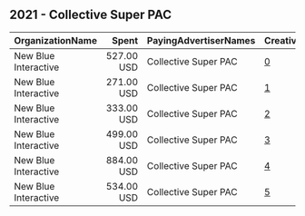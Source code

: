 ## 2021 - Collective Super PAC 
|OrganizationName|Spent|PayingAdvertiserNames|CreativeUrls|Impressions|Genders|AgeBrackets|CountryCodes|BillingAddresses|CandidateBallotInformation|
|:---|---:|:---|:---|---:|:---|:---|:---|:---|:---|
|New Blue Interactive|527.00 USD|Collective Super PAC|[0](https://www.snap.com/political-ads/asset/f5e1231c90278a413a550fb9e493ee89d9718107a4dc0a8f71f854c5c0c2fd96?mediaType=png)|25,795||18+|united states|"1146 Connecticut Ave,Washington,20036,US"|Collective Super PAC|
|New Blue Interactive|271.00 USD|Collective Super PAC|[1](https://www.snap.com/political-ads/asset/bb0831960ebbbc53afc70cfe19c15e059fadda6981e94160dfda6114cac594a6?mediaType=png)|14,507||18+|united states|"1146 Connecticut Ave,Washington,20036,US"|Collective Super PAC|
|New Blue Interactive|333.00 USD|Collective Super PAC|[2](https://www.snap.com/political-ads/asset/f48c582924785851241516dc8670cfb9fa5647379502d6ed478803bd879489df?mediaType=png)|17,696||18+|united states|"1146 Connecticut Ave,Washington,20036,US"|Collective Super PAC|
|New Blue Interactive|499.00 USD|Collective Super PAC|[3](https://www.snap.com/political-ads/asset/7c04bd86bd1082798f0430c931c85aeddc58ba1b01d0455fbdf20e684fe86384?mediaType=png)|27,001||18+|united states|"1146 Connecticut Ave,Washington,20036,US"|Collective Super PAC|
|New Blue Interactive|884.00 USD|Collective Super PAC|[4](https://www.snap.com/political-ads/asset/1c843036dec9240279af261c17d7af27b05bb9532027e39e48402b5406279202?mediaType=png)|46,037||18+|united states|"1146 Connecticut Ave,Washington,20036,US"|Collective Super PAC|
|New Blue Interactive|534.00 USD|Collective Super PAC|[5](https://www.snap.com/political-ads/asset/bb0831960ebbbc53afc70cfe19c15e059fadda6981e94160dfda6114cac594a6?mediaType=png)|27,694||18+|united states|"1146 Connecticut Ave,Washington,20036,US"|Collective Super PAC|
